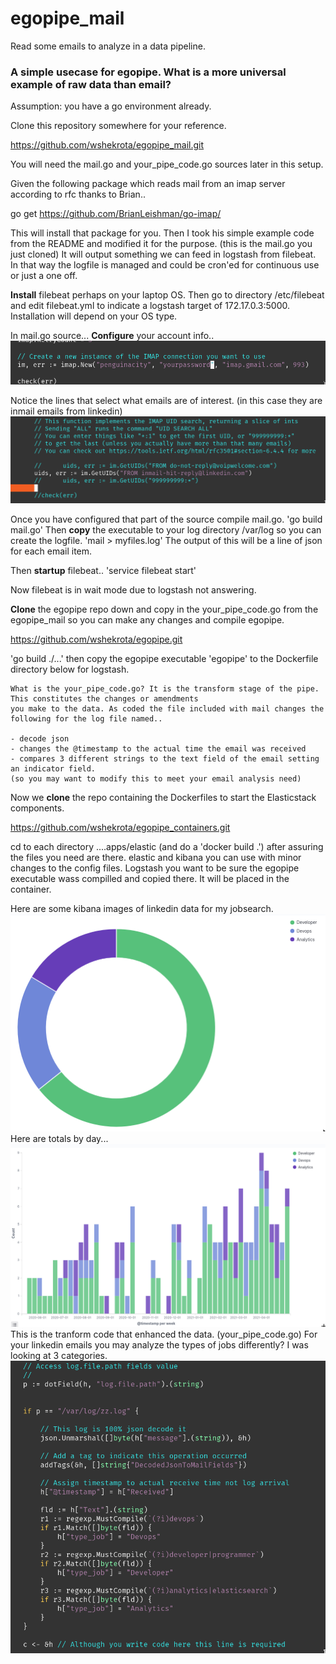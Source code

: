 # egopipe_mail
Read some emails to analyze in a data pipeline.

### A simple usecase for egopipe. What is a more universal example of raw data than email?

Assumption: you have a go environment already.

Clone this repository somewhere for your reference. 

https://github.com/wshekrota/egopipe_mail.git

You will need the mail.go and your_pipe_code.go
sources later in this setup.

Given the following package which reads mail from an imap server according to rfc thanks to Brian..

go get https://github.com/BrianLeishman/go-imap/

This will install that package for you. Then I took his simple example code from the README and 
modified it for the purpose. (this is the mail.go you just cloned) It will output something we can feed in logstash from filebeat.
In that way the logfile is managed and could be cron'ed for continuous use or just a one off.

**Install** filebeat perhaps on your laptop OS. Then go to directory /etc/filebeat and edit filebeat.yml
to indicate a logstash target of 172.17.0.3:5000. Installation will depend on your OS type.

In mail.go source...
**Configure** your account info..
![imap account configuration](/images/account.png)

Notice the lines that select what emails are of interest. (in this case they are inmail emails from linkedin)
![selection part of mail executable](/images/mailselect.png)

Once you have configured that part of the source compile mail.go.
'go build mail.go' 
Then **copy** the executable to your log directory /var/log so you can create the logfile.
'mail > myfiles.log'
The output of this will be a line of json for each email item.

Then **startup** filebeat..
'service filebeat start'

Now filebeat is in wait mode due to logstash not answering.

**Clone** the egopipe repo down and copy in the your_pipe_code.go from the egopipe_mail so you can make any changes and compile egopipe. 

https://github.com/wshekrota/egopipe.git

'go build ./...' then copy the egopipe executable 'egopipe' to the Dockerfile directory below for logstash.

```
What is the your_pipe_code.go? It is the transform stage of the pipe. This constitutes the changes or amendments 
you make to the data. As coded the file included with mail changes the following for the log file named..

- decode json
- changes the @timestamp to the actual time the email was received
- compares 3 different strings to the text field of the email setting an indicator field. 
(so you may want to modify this to meet your email analysis need)
```

Now we **clone** the repo containing the Dockerfiles to start the Elasticstack components. 

https://github.com/wshekrota/egopipe_containers.git

cd to each directory ....apps/elastic (and do a 'docker build .') after assuring the files you need are there. elastic and kibana you can use with minor changes to the config files. Logstash you want to be sure the egopipe executable wass compilled and copied there. It will be placed in the container.

Here are some kibana images of linkedin data for my jobsearch.
![donut all data](/images/li.png)
Here are totals by day...
![daily counts](/images/dailymix.png)
This is the tranform code that enhanced the data. (your_pipe_code.go)
For your linkedin emails you may analyze the types of jobs differently? I was looking at 3 categories.
![transform code](/images/mailtran.png)
